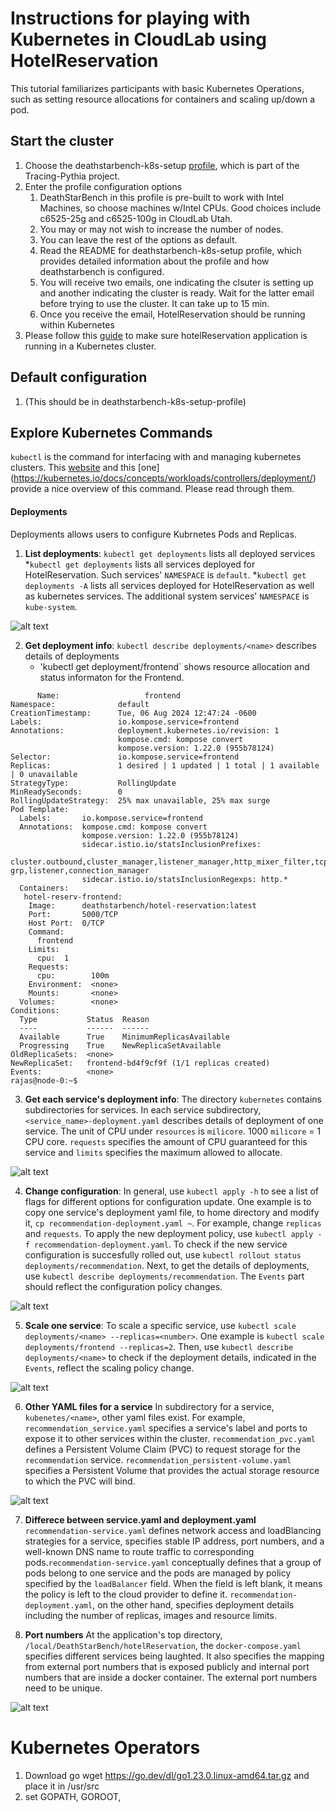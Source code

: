 # Instructions for playing with Kubernetes in CloudLab using HotelReservation

This tutorial familiarizes participants with basic Kubernetes Operations, such as setting resource allocations for containers and scaling up/down a pod.  

## Start  the cluster 

1. Choose the deathstarbench-k8s-setup [profile](https://www.cloudlab.us/p/Tracing-Pythia/hotelreserv-k8s-setup), which is part of the Tracing-Pythia project.
2. Enter the profile configuration options
     1. DeathStarBench in this profile is pre-built to work with Intel Machines, so choose machines w/Intel CPUs.  Good choices include c6525-25g and c6525-100g in CloudLab Utah.  
     2. You may or may not wish to increase the number of nodes.
     3. You can leave the rest of the options as default.
     4.  Read the README for deathstarbench-k8s-setup profile, which provides detailed information about the profile and how deathstarbench is configured.
     5. You will receive two emails, one indicating the clsuter is setting up and another indicating the cluster is ready.  Wait for the latter email before trying to use the cluster.  It can take up to 15 min. 
     6.  Once you receive the email, HotelReservation should be running within Kubernetes
3. Please follow this [guide](https://github.com/docc-lab/dsb_k8s) to make sure hotelReservation application is running in a Kubernetes cluster. 

## Default configuration
1. (This should be in deathstarbench-k8s-setup-profile)

## Explore Kubernetes Commands

`kubectl` is the command for interfacing with and managing kubernetes clusters.  This [website](https://spacelift.io/blog/kubernetes-cheat-sheet) and this [one] (https://kubernetes.io/docs/concepts/workloads/controllers/deployment/)  provide a nice overview of this command.  Please read through them.  

#### Deployments
Deployments allows users to configure Kubrnetes Pods and Replicas.  
1. **List deployments**: `kubectl get deployments` lists all deployed services
   *`kubectl get deployments` lists all services deployed for HotelReservation. Such services' `NAMESPACE` is `default`.
   *`kubectl get deployments -A` lists all services deployed for HotelReservation as well as kubernetes services. The additional system services' `NAMESPACE` is `kube-system`.

![alt text](./screenshots/1_list_all.png)

2. **Get deployment info**: `kubectl describe deployments/<name>` describes details of deployments
   * 'kubectl get deployment/frontend` shows resource allocation and status informaton for the Frontend.
```
      Name:                   frontend
Namespace:              default
CreationTimestamp:      Tue, 06 Aug 2024 12:47:24 -0600
Labels:                 io.kompose.service=frontend
Annotations:            deployment.kubernetes.io/revision: 1
                        kompose.cmd: kompose convert
                        kompose.version: 1.22.0 (955b78124)
Selector:               io.kompose.service=frontend
Replicas:               1 desired | 1 updated | 1 total | 1 available | 0 unavailable
StrategyType:           RollingUpdate
MinReadySeconds:        0
RollingUpdateStrategy:  25% max unavailable, 25% max surge
Pod Template:
  Labels:       io.kompose.service=frontend
  Annotations:  kompose.cmd: kompose convert
                kompose.version: 1.22.0 (955b78124)
                sidecar.istio.io/statsInclusionPrefixes:
                  cluster.outbound,cluster_manager,listener_manager,http_mixer_filter,tcp_mixer_filter,server,cluster.xds-grp,listener,connection_manager
                sidecar.istio.io/statsInclusionRegexps: http.*
  Containers:
   hotel-reserv-frontend:
    Image:      deathstarbench/hotel-reservation:latest
    Port:       5000/TCP
    Host Port:  0/TCP
    Command:
      frontend
    Limits:
      cpu:  1
    Requests:
      cpu:        100m
    Environment:  <none>
    Mounts:       <none>
  Volumes:        <none>
Conditions:
  Type           Status  Reason
  ----           ------  ------
  Available      True    MinimumReplicasAvailable
  Progressing    True    NewReplicaSetAvailable
OldReplicaSets:  <none>
NewReplicaSet:   frontend-bd4f9cf9f (1/1 replicas created)
Events:          <none>
rajas@node-0:~$
```

3. **Get each service's deployment info**: The directory `kubernetes`
   contains subdirectories for services. In each service subdirectory,
    `<service_name>-deployment.yaml` describes details of deployment
    of one service. The unit of CPU under `resources` is `milicore`.
    1000 `milicore` = 1 CPU core. `requests` specifies the amount of
    CPU guaranteed for this service and `limits` specifies the maximum
    allowed to allocate. 

![alt text](./screenshots/3_recommendation_deployment.png)

4. **Change configuration**: In general, use `kubectl apply -h` to see
   a list of flags for different options for configuration update. One
   example is to copy one service's deployment yaml file, to home
   directory and modify it, `cp recommendation-deployment.yaml ~`. For
   example, change `replicas` and `requests`. To apply the new
   deployment policy, use `kubectl apply -f recommendation-deployment.yaml`. To check if the new service
   configuration is succesfully rolled out, use `kubectl rollout status deployments/recommendation`. Next, to get the details of
   deployments, use `kubectl describe deployments/recommendation`. The
   `Events` part should reflect the
   configuration policy changes.  

![alt text](./screenshots/4_change_configuration.png)

5. **Scale one service**: To scale a specific  service, use `kubectl scale deployments/<name> --replicas=<number>`. One example is `kubectl scale deployments/frontend --replicas=2`. Then, use `kubectl describe deployments/<name>` to check if the deployment details, indicated in the `Events`, reflect the scaling policy change. 

![alt text](./screenshots/5_scale.png)

6. **Other YAML files for a service** In subdirectory for a
   service, `kubenetes/<name>`, other yaml files exist. For example, `recommendation_service.yaml` specifies a service's
   label and ports to expose it to other services within the cluster.
   `recommendation_pvc.yaml` defines a Persistent Volume Claim (PVC)
   to request storage for the `recommendation` service.
   `recommendation_persistent-volume.yaml` specifies a Persistent
   Volume that provides the actual storage resource to which the PVC
   will bind.

![alt text](./screenshots/6_yaml_files.png)

7. **Differece between service.yaml and deployment.yaml** `recommendation-service.yaml` defines network access and loadBlancing strategies for a service, specifies stable IP address, port numbers, and a well-known DNS name to route traffic to corresponding pods.`recommendation-service.yaml` conceptually defines that a group of pods belong to one service and the pods are managed by policy specified by the `loadBalancer` field. When the field is left blank, it means the policy is left to the cloud provider to define it. `recommendation-deployment.yaml`, on the other hand, specifies deployment details including the number of replicas, images and resource limits. 

8. **Port numbers** At the application's top directory,
   `/local/DeathStarBench/hotelReservation`, the `docker-compose.yaml`
   specifies different services being laughted. It also specifies the
   mapping from external port numbers that is exposed publicly and
   internal port numbers that are inside a docker container. The
   external port numbers need to be unique.

![alt text](./screenshots/8_port_numbers.png)

# Kubernetes Operators 

1. Download go wget https://go.dev/dl/go1.23.0.linux-amd64.tar.gz and place it in /usr/src 
2. set GOPATH, GOROOT, 
